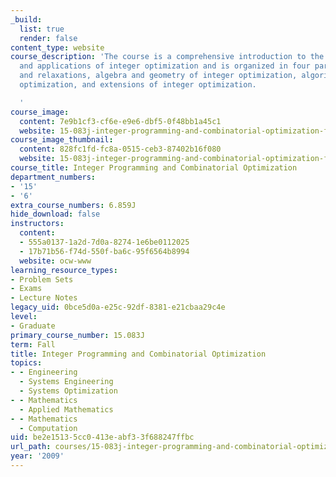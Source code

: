 ```yaml
---
_build:
  list: true
  render: false
content_type: website
course_description: 'The course is a comprehensive introduction to the theory, algorithms
  and applications of integer optimization and is organized in four parts: formulations
  and relaxations, algebra and geometry of integer optimization, algorithms for integer
  optimization, and extensions of integer optimization.

  '
course_image:
  content: 7e9b1cf3-cf6e-e9e6-dbf5-0f48bb1a45c1
  website: 15-083j-integer-programming-and-combinatorial-optimization-fall-2009
course_image_thumbnail:
  content: 828fc1fd-fc8a-0515-ceb3-87402b16f080
  website: 15-083j-integer-programming-and-combinatorial-optimization-fall-2009
course_title: Integer Programming and Combinatorial Optimization
department_numbers:
- '15'
- '6'
extra_course_numbers: 6.859J
hide_download: false
instructors:
  content:
  - 555a0137-1a2d-7d0a-8274-1e6be0112025
  - 17b71b56-f74d-550f-ba6c-95f6564b8994
  website: ocw-www
learning_resource_types:
- Problem Sets
- Exams
- Lecture Notes
legacy_uid: 0bce5d0a-e25c-92df-8381-e21cbaa29c4e
level:
- Graduate
primary_course_number: 15.083J
term: Fall
title: Integer Programming and Combinatorial Optimization
topics:
- - Engineering
  - Systems Engineering
  - Systems Optimization
- - Mathematics
  - Applied Mathematics
- - Mathematics
  - Computation
uid: be2e1513-5cc0-413e-abf3-3f688247ffbc
url_path: courses/15-083j-integer-programming-and-combinatorial-optimization-fall-2009
year: '2009'
---
```

